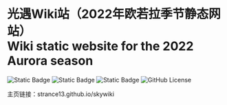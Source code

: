# 光遇Wiki站（2022年欧若拉季节静态网站）<br>Wiki static website for the 2022 Aurora season
![Static Badge](https://img.shields.io/badge/HTML5-E34F26?logo=html5&logoColor=white)
![Static Badge](https://img.shields.io/badge/CSS-239120?&style=for-the-badge&logo=css3&logoColor=white)
![Static Badge](https://img.shields.io/badge/index-skywiki-green?link=strance13.github.io%2Fskywiki)
![GitHub License](https://img.shields.io/github/license/strance13/skywiki)


主页链接：strance13.github.io/skywiki
